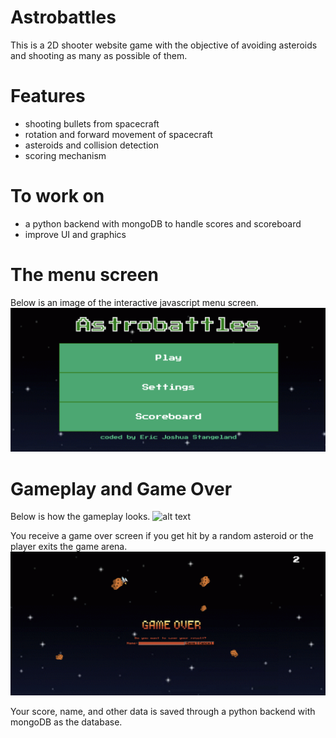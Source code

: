 # Astrobattles
This is a 2D shooter website game with the objective of avoiding asteroids and shooting as many as possible of them.
# Features
- shooting bullets from spacecraft
- rotation and forward movement of spacecraft
- asteroids and collision detection
- scoring mechanism
# To work on
- a python backend with mongoDB to handle scores and scoreboard
- improve UI and graphics

# The menu screen
Below is an image of the interactive javascript menu screen.
![alt text](https://github.com/stangeqwq/astrobattles/blob/main/assets/start.png)
# Gameplay and Game Over
Below is how the gameplay looks.
![alt text](https://github.com/stangeqwq/astrobattles/blob/main/assets/gameplay.gif)

You receive a game over screen if you get hit by a random asteroid or the player exits the game arena.
![alt text](https://github.com/stangeqwq/astrobattles/blob/main/assets/GameOverAsteroid.png)

Your score, name, and other data is saved through a python backend with mongoDB as the database.

